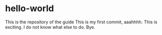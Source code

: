 # hello-world
This is the repository of the guide
This is my first commit, aaahhhh. This is exciting. I do not know what else to do.
Bye.

